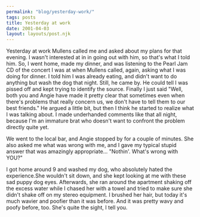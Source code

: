 ```yaml
---
permalink: "blog/yesterday-work/"
tags: posts
title: Yesterday at work
date: 2001-04-03
layout: layouts/post.njk
---
```


Yesterday at work Mullens called me and asked about my plans for that evening. I wasn't interested at in in going out with him, so that's what I told him. So, I went home, made my dinner, and was listening to the Pearl Jam CD of the concert I was at when Mullens called, again, asking what I was doing for dinner. I told him I was already eating, and didn't want to do anything but wash the dog that night. Still, he came by. He could tell I was pissed off and kept trying to identify the source. Finally I just said "Well, both you and Angie have made it pretty clear that sometimes even when there's problems that really concern us, we don't have to tell them to our best friends." He argued a little bit, but then I think he started to realize what I was talking about. I made underhanded comments like that all night, because I'm an immature brat who doesn't want to confront the problem directly quite yet. 

We went to the local bar, and Angie stopped by for a couple of minutes. She also asked me what was wrong with me, and I gave my typical stupid answer that was amazingly appropriate... "Nothin'. What's wrong with YOU?"

I got home around 9 and washed my dog, who absolutely hated the experience.She wouldn't sit down, and she kept looking at me with these sad puppy dog eyes. Afterwards, she ran around the apartment shaking off the excess water while I chased her with a towel and tried to make sure she didn't shake off on my stereo equipment. I brushed her hair, but today it's much wavier and poofier than it was before. And it was pretty wavy and poofy before, too. She's quite the sight, I tell you.